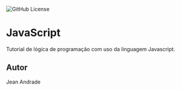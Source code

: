 ![GitHub License](https://img.shields.io/github/license/Jean-Soares9/javascript?style=for-the-badge)

# JavaScript
Tutorial de lógica de programação com uso da linguagem Javascript.
## Autor
Jean Andrade
